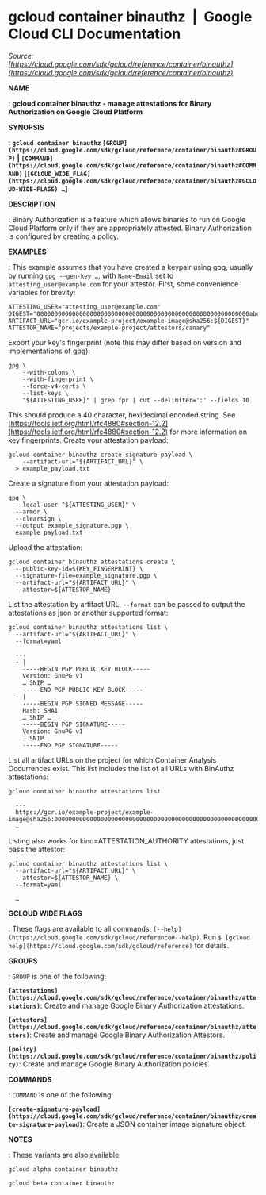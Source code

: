 # gcloud container binauthz  |  Google Cloud CLI Documentation

*Source: [https://cloud.google.com/sdk/gcloud/reference/container/binauthz](https://cloud.google.com/sdk/gcloud/reference/container/binauthz)*

**NAME**

: **gcloud container binauthz - manage attestations for Binary Authorization on Google Cloud Platform**

**SYNOPSIS**

: **`gcloud container binauthz` `[GROUP](https://cloud.google.com/sdk/gcloud/reference/container/binauthz#GROUP)` | `[COMMAND](https://cloud.google.com/sdk/gcloud/reference/container/binauthz#COMMAND)` [`[GCLOUD_WIDE_FLAG](https://cloud.google.com/sdk/gcloud/reference/container/binauthz#GCLOUD-WIDE-FLAGS) …`]**

**DESCRIPTION**

: Binary Authorization is a feature which allows binaries to run on Google Cloud
Platform only if they are appropriately attested. Binary Authorization is
configured by creating a policy.

**EXAMPLES**

: This example assumes that you have created a keypair using gpg, usually by
running `gpg --gen-key …`, with `Name-Email` set to
`attesting_user@example.com` for your attestor.
First, some convenience variables for brevity:

```
ATTESTING_USER="attesting_user@example.com"
DIGEST="000000000000000000000000000000000000000000000000000000000000abcd"
ARTIFACT_URL="gcr.io/example-project/example-image@sha256:${DIGEST}"
ATTESTOR_NAME="projects/example-project/attestors/canary"
```

Export your key's fingerprint (note this may differ based on version and
implementations of gpg):

```
gpg \
    --with-colons \
    --with-fingerprint \
    --force-v4-certs \
    --list-keys \
    "${ATTESTING_USER}" | grep fpr | cut --delimiter=':' --fields 10
```

This should produce a 40 character, hexidecimal encoded string. See [https://tools.ietf.org/html/rfc4880#section-12.2](https://tools.ietf.org/html/rfc4880#section-12.2)
for more information on key fingerprints.
Create your attestation payload:

```
gcloud container binauthz create-signature-payload \
    --artifact-url="${ARTIFACT_URL}" \
  > example_payload.txt
```

Create a signature from your attestation payload:

```
gpg \
  --local-user "${ATTESTING_USER}" \
  --armor \
  --clearsign \
  --output example_signature.pgp \
  example_payload.txt
```

Upload the attestation:

```
gcloud container binauthz attestations create \
  --public-key-id=${KEY_FINGERPRINT} \
  --signature-file=example_signature.pgp \
  --artifact-url="${ARTIFACT_URL}" \
  --attestor=${ATTESTOR_NAME}
```

List the attestation by artifact URL. `--format` can be passed to
output the attestations as json or another supported format:

```
gcloud container binauthz attestations list \
  --artifact-url="${ARTIFACT_URL}" \
  --format=yaml

  ---
  - |
    -----BEGIN PGP PUBLIC KEY BLOCK-----
    Version: GnuPG v1
    … SNIP …
    -----END PGP PUBLIC KEY BLOCK-----
  - |
    -----BEGIN PGP SIGNED MESSAGE-----
    Hash: SHA1
    … SNIP …
    -----BEGIN PGP SIGNATURE-----
    Version: GnuPG v1
    … SNIP …
    -----END PGP SIGNATURE-----
```

List all artifact URLs on the project for which Container Analysis Occurrences
exist. This list includes the list of all URLs with BinAuthz attestations:

```
gcloud container binauthz attestations list

  ---
  https://gcr.io/example-project/example-image@sha256:000000000000000000000000000000000000000000000000000000000000abcd
  …
```

Listing also works for kind=ATTESTATION_AUTHORITY attestations, just pass the
attestor:

```
gcloud container binauthz attestations list \
  --artifact-url="${ARTIFACT_URL}" \
  --attestor=${ATTESTOR_NAME} \
  --format=yaml

  …
```

**GCLOUD WIDE FLAGS**

: These flags are available to all commands: `[--help](https://cloud.google.com/sdk/gcloud/reference#--help)`.
Run `$ [gcloud help](https://cloud.google.com/sdk/gcloud/reference)` for details.

**GROUPS**

: ``GROUP`` is one of the following:

**`[attestations](https://cloud.google.com/sdk/gcloud/reference/container/binauthz/attestations)`**:
Create and manage Google Binary Authorization attestations.

**`[attestors](https://cloud.google.com/sdk/gcloud/reference/container/binauthz/attestors)`**:
Create and manage Google Binary Authorization Attestors.

**`[policy](https://cloud.google.com/sdk/gcloud/reference/container/binauthz/policy)`**:
Create and manage Google Binary Authorization policies.

**COMMANDS**

: ``COMMAND`` is one of the following:

**`[create-signature-payload](https://cloud.google.com/sdk/gcloud/reference/container/binauthz/create-signature-payload)`**:
Create a JSON container image signature object.

**NOTES**

: These variants are also available:

```
gcloud alpha container binauthz
```

```
gcloud beta container binauthz
```